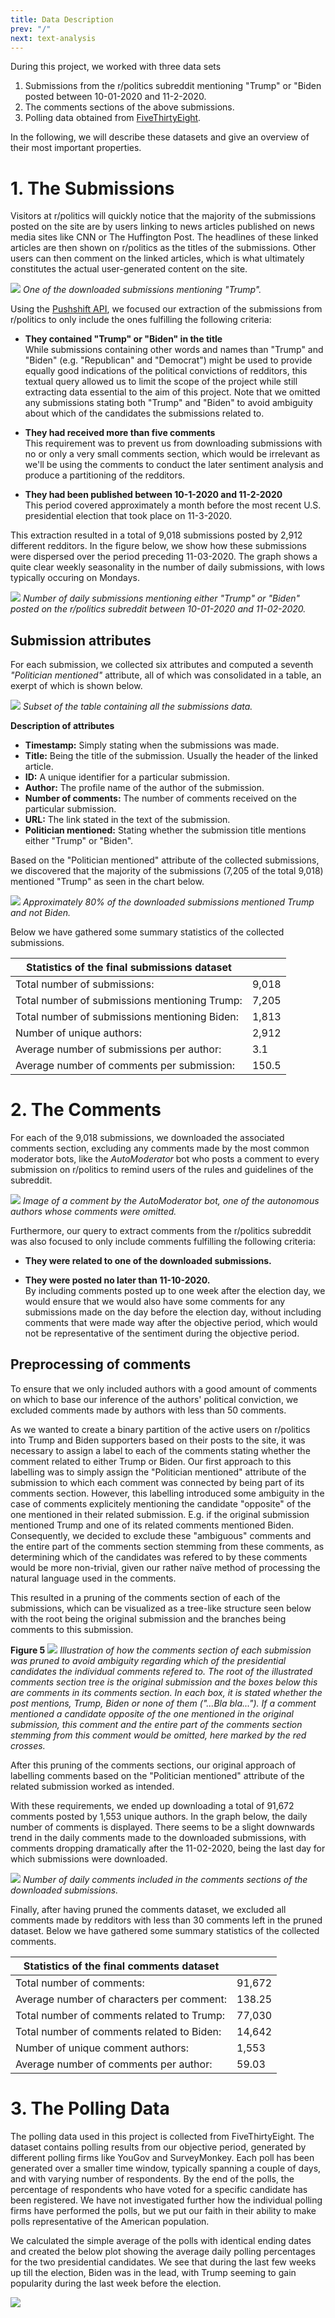```yaml
---
title: Data Description
prev: "/"
next: text-analysis
---
```

During this project, we worked with three data sets

1. Submissions from the r/politics subreddit mentioning "Trump" or "Biden posted between 10-01-2020 and 11-2-2020.
2. The comments sections of the above submissions.
3. Polling data obtained from [FiveThirtyEight](https://data.fivethirtyeight.com/).

In the following, we will describe these datasets and give an overview of their most important properties. 

# 1. The Submissions 

Visitors at r/politics will quickly notice that the majority of the submissions posted on the site are by users linking to news articles published on news media sites like CNN or The Huffington Post. The headlines of these linked articles are then shown on r/politics as the titles of the submissions. Other users can then comment on the linked articles, which is what ultimately constitutes the actual user-generated content on the site.

![](/images/example_of_submission.png)
*One of the downloaded submissions mentioning "Trump".*

Using the [Pushshift API](https://github.com/pushshift/api), we focused our extraction of the submissions from r/politics to only include the ones fulfilling the following criteria:

 * __They contained "Trump" or "Biden" in the title__ <br>
While submissions containing other words and names than "Trump" and "Biden" (e.g. "Republican" and "Democrat") might be used to provide equally good indications of the political convictions of redditors, this textual query allowed us to limit the scope of the project while still extracting data essential to the aim of this project. Note that we omitted any submissions stating both "Trump" and "Biden" to avoid ambiguity about which of the candidates the submissions related to. 

* __They had received more than five comments__ <br>
This requirement was to prevent us from downloading submissions with no or only a very small comments section, which would be irrelevant as we'll be using the comments to conduct the later sentiment analysis and produce a partitioning of the redditors.

* __They had been published between 10-1-2020 and 11-2-2020__ <br> 
This period covered approximately a month before the most recent U.S. presidential election that took place on 11-3-2020. 

This extraction resulted in a total of 9,018 submissions posted by 2,912 different redditors. In the figure below, we show how these submissions were dispersed over the period preceding 11-03-2020. The graph shows a quite clear weekly seasonality in the number of daily submissions, with lows typically occuring on Mondays. <br> 

![](/images/submissions_per_day_new.svg)
*Number of daily submissions mentioning either "Trump" or "Biden" posted on the r/politics subreddit between 10-01-2020 and 11-02-2020.*

## Submission attributes

For each submission, we collected six attributes and computed a seventh *"Politician mentioned"* attribute, all of which was consolidated in a table, an exerpt of which is shown below.

![](/images/sub_data_df_new.png)
*Subset of the table containing all the submissions data.*

__Description of attributes__ <br>
* __Timestamp:__ Simply stating when the submissions was made.
* __Title:__ Being the title of the submission. Usually the header of the linked article.
* __ID:__ A unique identifier for a particular submission.
* __Author:__ The profile name of the author of the submission.
* __Number of comments:__ The number of comments received on the particular submission.
* __URL:__ The link stated in the text of the submission.
* __Politician mentioned:__ Stating whether the submission title mentions either "Trump" or "Biden".

Based on the "Politician mentioned" attribute of the collected submissions, we discovered that the majority of the submissions (7,205 of the total 9,018) mentioned "Trump" as seen in the chart below. <br>

![](/images/subs_distribution_NEW_2.svg)
*Approximately 80% of the downloaded submissions mentioned Trump and not Biden.*

Below we have gathered some summary statistics of the collected submissions. 

| __Statistics of the final submissions dataset__ |  | 
|---|---|
| Total number of submissions: | 9,018 |
| Total number of submissions mentioning Trump: | 7,205 |
| Total number of submissions mentioning Biden: | 1,813 |
| Number of unique authors: | 2,912 |
| Average number of submissions per author: | 3.1 |
| Average number of comments per submission: | 150.5 |


# 2. The Comments

For each of the 9,018 submissions, we downloaded the associated comments section, excluding any comments made by the most common moderator bots, like the *AutoModerator* bot who posts a comment to every submission on r/politics to remind users of the rules and guidelines of the subreddit.


![](/images/AutoMod.png)
*Image of a comment by the AutoModerator bot, one of the autonomous authors whose comments were omitted.*

Furthermore, our query to extract comments from the r/politics subreddit was also focused to only include comments fulfilling the following criteria: 

* __They were related to one of the downloaded submissions.__ <br> 

* __They were posted no later than 11-10-2020.__ <br> 
 By including comments posted up to one week after the election day, we would ensure that we would also have some comments for any submissions made on the day before the election day, without including comments that were made way after the objective period, which would not be representative of the sentiment during the objective period.

 ## Preprocessing of comments

To ensure that we only included authors with a good amount of comments on which to base our inference of the authors' political conviction, we excluded comments made by authors with less than 50 comments. 

As we wanted to create a binary partition of the active users on r/politics into Trump and Biden supporters based on their posts to the site, it was necessary to assign a label to each of the comments stating whether the comment related to either Trump or Biden. Our first approach to this labelling was to simply assign the "Politician mentioned" attribute of the submission to which each comment was connected by being part of its comments section. However, this labelling introduced some ambiguity in the case of  comments explicitely mentioning the candidate "opposite" of the one mentioned in their related submission. E.g. if the original submission mentioned Trump and one of its related comments mentioned Biden. Consequently, we decided to exclude these "ambiguous" comments and the entire part of the comments section stemming from these comments, as determining which of the candidates was refered to by these comments would be more non-trivial, given our rather naïve method of processing the natural language used in the comments. 

This resulted in a pruning of the comments section of each of the submissions, which can be visualized as a tree-like structure seen below with the root being the original submission and the branches being comments to this submission. 

__Figure 5__
![](/images/Pruning.svg)
*Illustration of how the comments section of each submission was pruned to avoid ambiguity regarding which of the presidential candidates the individual comments refered to. The root of the illustrated comments section tree is the original submission and the boxes below this are comments in its comments section. In each box, it is stated whether the post mentions, Trump, Biden or none of them ("...Bla bla..."). If a comment mentioned a candidate opposite of the one mentioned in the original submission, this comment and the entire part of the comments section stemming from this comment would be omitted, here marked by the red crosses.*

After this pruning of the comments sections, our original approach of labelling comments based on the "Politician mentioned" attribute of the related submission worked as intended. 

With these requirements, we ended up downloading a total of 91,672 comments posted by 1,553 unique authors. In the graph below, the daily number of comments is displayed. There seems to be a slight downwards trend in the daily comments made to the downloaded submissions, with comments dropping dramatically after the 11-02-2020, being the last day for which submissions were downloaded. 

![](/images/comments_per_day_new.svg)
*Number of daily comments included in the comments sections of the downloaded submissions.*

Finally, after having pruned the comments dataset, we excluded all comments made by redditors with less than 30 comments left in the pruned dataset.
Below we have gathered some summary statistics of the collected comments. 

| __Statistics of the final comments dataset__ |  | 
|---|---|
| Total number of comments: | 91,672 |
| Average number of characters per comment: | 138.25 |
| Total number of comments related to Trump: | 77,030 |
| Total number of comments related to Biden: | 14,642 |
| Number of unique comment authors: | 1,553 |
| Average number of comments per author: | 59.03 |


# 3. The Polling Data
The polling data used in this project is collected from FiveThirtyEight. The dataset contains polling results from our objective period, generated by different polling firms like YouGov and SurveyMonkey. Each poll has been generated over a smaller time window, typically spanning a couple of days, and with varying number of respondents. By the end of the polls, the percentage of respondents who have voted for a specific candidate has been registered. We have not investigated further how the individual polling firms have performed the polls, but we put our faith in their ability to make polls representative of the American population.

We calculated the simple average of the polls with identical ending dates and created the below plot showing the average daily polling percentages for the two presidential candidates. We see that during the last few weeks up till the election, Biden was in the lead, with Trump seeming to gain popularity during the last week before the election. 

![](/images/polling_data.svg)

